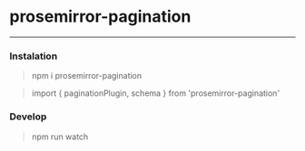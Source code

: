 # prosemirror-pagination

---

### Instalation


> npm i prosemirror-pagination 

> import { paginationPlugin, schema } from 'prosemirror-pagination'

### Develop

> npm run watch
